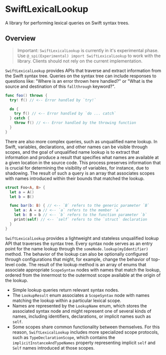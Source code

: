 # SwiftLexicalLookup

A library for performing lexical queries on Swift syntax trees.

## Overview

> Important:
> `SwiftLexicalLookup` is currently in it's experimental phase. Use `@_spi(Experimental) import SwiftLexicalLookup` to work with the library. Clients should not rely on the current implementation.

`SwiftLexicalLookup` provides APIs that traverse and extract information from the Swift syntax tree. Queries on the syntax tree can include responses to questions like: "Where is an error thrown here handled?" or "What is the source and destination of this `fallthrough` keyword?".

```swift
func foo() throws {
  try! f() // <-- Error handled by `try!`

  do {
    try f() // <-- Error handled by `do ... catch`
  } catch {
    throw f() // <-- Error handled by the throwing function
  }
}
```

There are also more complex queries, such as unqualified name lookup. In Swift, variables, declarations, and other names can be visible through scopes, and the goal of unqualified name lookup is to extract that information and produce a result that specifies what names are available at a given location in the source code. This process preserves information that is crucial for determining the visibility of variables, for instance, due to shadowing. The result of such a query is an array that associates scopes with names introduced within their bounds that matched the lookup.

```swift
struct Foo<A, B> {
  let a = A()
  let b = B()

  func bar(b: B) { // <-- `B` refers to the generic parameter `B`
    let a: A = a // <-- `a` refers to the member `a`
    let b: B = b // <-- `b` refers to the function parameter `b`
    print(self) // <-- `self` refers to the `struct` declaration
  }
}
```

`SwiftLexicalLookup` provides a lightweight and stateless unqualified lookup API that traverses the syntax tree. Every syntax node serves as an entry point for the name lookup through the `someNode.lookup(myIdentifier)` method. The behavior of the lookup can also be optionally configured through configurations that might, for example, change the behavior of top-level code. The result of the lookup method is an array of enums that associate appropriate `ScopeSyntax` nodes with names that match the lookup, ordered from the innermost to the outermost scope available at the origin of the lookup.

* Simple lookup queries return relevant syntax nodes.
* The `LookupResult` enum associates a `ScopeSyntax` node with names matching the lookup within a particular lexical scope.
* Names are represented by the `LookupName` enum, which stores the associated syntax node and might represent one of several kinds of names, including identifiers, declarations, or implicit names such as `self`.
* Some scopes share common functionality between themselves. For this reason, `SwiftLexicalLookup` includes more specialized scope protocols, such as `TypeDeclarationScope`, which contains the `implicitInstanceAndTypeNames` property representing implicit `self` and `Self` names introduced at those scopes.

